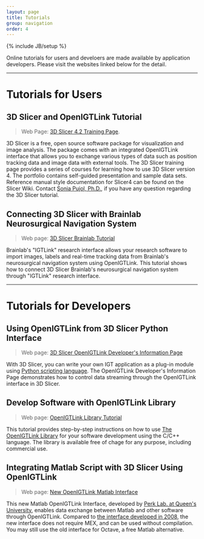 ```yaml
---
layout: page
title: Tutorials
group: navigation
order: 4
---
```

{% include JB/setup %}

Online tutorials for users and develoers are made available by application
developers. Please visit the websites linked below for the detail.

--------------------------------------------------------------------------------

Tutorials for Users
===================

3D Slicer and OpenIGTLink Tutorial
----------------------------------

> Web Page: [3D Slicer 4.2 Training Page](http://www.slicer.org/slicerWiki/index.php/Documentation/4.2/Training#OpenIGTLink).

3D Slicer is a free, open source software package for visualization and image
analysis. The package comes with an integrated OpenIGTLink interface that
allows you to exchange various types of data such as position tracking data and
image data with external tools. The 3D Slicer training page provides a series of
courses for learning how to use 3D Slicer version 4.
The portfolio contains self-guided presentation and sample data sets.
Reference manual style documentation for Slicer4 can be found on the Slicer Wiki.
Contact [Sonia Pujol, Ph.D.](http://www.spl.harvard.edu/pages/People/spujol),
if you have any question regarding the 3D Slicer tutorial.

Connecting 3D Slicer with Brainlab Neurosurgical Navigation System
------------------------------------------------------------------

> Web page: [3D Slicer Brainlab Tutorial](https://www.slicer.org/wiki/Documentation/4.6/Modules/OpenIGTLinkRemote/BrainlabTutorial)

Brainlab's "IGTLink" research interface allows your research software to import
images, labels and real-time tracking data from Brainlab's neurosurgical
navigation system using OpenIGTLink. This tutorial shows how to connect 3D
Slicer Brainlab's neurosurgical navigation system through "IGTLink" research interface.


--------------------------------------------------------------------------------


Tutorials for Developers
========================

Using OpenIGTLink from 3D Slicer Python Interface
-------------------------------------------------

> Web page: [3D Slicer OpenIGTLink Developer's Information Page](http://www.slicer.org/slicerWiki/index.php/Documentation/Nightly/Developers/OpenIGTLinkIF)

With 3D Slicer, you can write your own IGT application as a plug-in module using
[Python scripting language](http://www.python.org). The OpenIGTLink Developer's
Information Page demonstrates how to control data streaming through the OpenIGTLink
interface in 3D Slicer. 


Develop Software with OpenIGTLink Library
-----------------------------------------

> Web page: [OpenIGTLink Library Tutorial](http://www.na-mic.org/Wiki/index.php/OpenIGTLink/Library/Tutorial)

This tutorial provides step-by-step instructions on how to use [The OpenIGTLink Library](library.html) for your
software development using the C/C++ language. The library is available free of chage for any purpose, including commercial use.


Integrating Matlab Script with 3D Slicer Using OpenIGTLink
----------------------------------------------------------

> Web page: [New OpenIGTLink Matlab Interface](https://www.assembla.com/spaces/plus/wiki/Matlab_interface)

This new Matlab OpenIGTLink Interface, developed by
[Perk Lab. at Queen's University](http://perk.cs.queensu.ca), enables data
exchange between Matlab and other software through OpenIGTLink. Compared to
[the interface developed in 2008](http://www.na-mic.org/Wiki/index.php/OpenIGTLink/Matlab),
the new interface does not require MEX, and can be used without compilation.
You may still use the old interface for Octave, a free Matlab alternative. 


